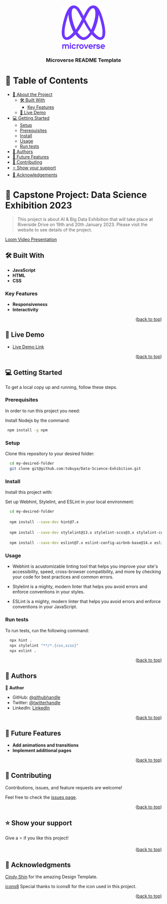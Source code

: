 <a name="readme-top"></a>

<div align="center">

  <img src="murple_logo.png" alt="logo" width="140"  height="auto" />
  <br/>

  <h3><b>Microverse README Template</b></h3>

</div>

# 📗 Table of Contents

- [📖 About the Project](#about-project)
  - [🛠 Built With](#built-with)
    - [Key Features](#key-features)
  - [🚀 Live Demo](#live-demo)
- [💻 Getting Started](#getting-started)
  - [Setup](#setup)
  - [Prerequisites](#prerequisites)
  - [Install](#install)
  - [Usage](#usage)
  - [Run tests](#run-tests)
- [👥 Authors](#authors)
- [🔭 Future Features](#future-features)
- [🤝 Contributing](#contributing)
- [⭐️ Show your support](#support)
- [🙏 Acknowledgements](#acknowledgements)


# 📖 Capstone Project: Data Science Exhibition 2023 <a name="about-project"></a>

> This project is about AI & Big Data Exhibition that will take place at Riverside Drive on 19th and 20th January 2023. Please visit the website to see details of the project.

[Loom Video Presentation](https://loom.com/share/622d645485cf4c4fb8ce72c97813eedb)

## 🛠 Built With <a name="built-with"></a>

- **JavaScript**
- **HTML**
- **CSS**

### Key Features <a name="key-features"></a>

- **Responsiveness**
- **Interactivity**

<p align="right">(<a href="#readme-top">back to top</a>)</p>

## 🚀 Live Demo <a name="live-demo"></a>

- [Live Demo Link](https://yourdeployedapplicationlink.com)

<p align="right">(<a href="#readme-top">back to top</a>)</p>


## 💻 Getting Started <a name="getting-started"></a>

To get a local copy up and running, follow these steps.

### Prerequisites

In order to run this project you need:

Install Nodejs by the command:

```sh
 npm install -g npm
```

### Setup

Clone this repository to your desired folder:

```sh
  cd my-desired-folder
  git clone git@github.com:tobuya/Data-Science-Exhibition.git
```

### Install

Install this project with:

Set up Webhint, Stylelint, and ESLint in your local environment:


```sh
  cd my-desired-folder

  npm install --save-dev hint@7.x

  npm install --save-dev stylelint@13.x stylelint-scss@3.x stylelint-config-standard@21.x stylelint-csstree-validator@1.x

  npm install --save-dev eslint@7.x eslint-config-airbnb-base@14.x eslint-plugin-import@2.x babel-eslint@10.x

```

### Usage

- Webhint is acustomizable linting tool that helps you improve your site's accessibility, speed, cross-browser compatibility, and more by checking your code for best practices and common errors.

- Stylelint is a mighty, modern linter that helps you avoid errors and enforce conventions in your styles.

- ESLint is a mighty, modern linter that helps you avoid errors and enforce conventions in your JavaScript.

### Run tests

To run tests, run the following command:

```sh
  npx hint .
  npx stylelint "**/*.{css,scss}"
  npx eslint .
```


<p align="right">(<a href="#readme-top">back to top</a>)</p>


## 👥 Authors <a name="authors"></a>


👤 **Author**

- GitHub: [@githubhandle](https://github.com/tobuya)
- Twitter: [@twitterhandle](https://twitter.com/twitterhandle)
- LinkedIn: [LinkedIn](https://linkedin.com/in/linkedinhandle)


<p align="right">(<a href="#readme-top">back to top</a>)</p>


## 🔭 Future Features <a name="future-features"></a>

- **Add animations and transitions**
- **Implement additional pages**

<p align="right">(<a href="#readme-top">back to top</a>)</p>


## 🤝 Contributing <a name="contributing"></a>

Contributions, issues, and feature requests are welcome!

Feel free to check the [issues page](../../issues/).

<p align="right">(<a href="#readme-top">back to top</a>)</p>


## ⭐️ Show your support <a name="support"></a>

Give a ⭐️ if you like this project!

<p align="right">(<a href="#readme-top">back to top</a>)</p>


## 🙏 Acknowledgments <a name="acknowledgements"></a>

[Cindy Shin](https://www.behance.net/gallery/29845175/CC-Global-Summit-2015) for the amazing Design Template.

[icons8](https://icons8.com/) Special thanks to icons8 for the icon used in this project.

<p align="right">(<a href="#readme-top">back to top</a>)</p>
